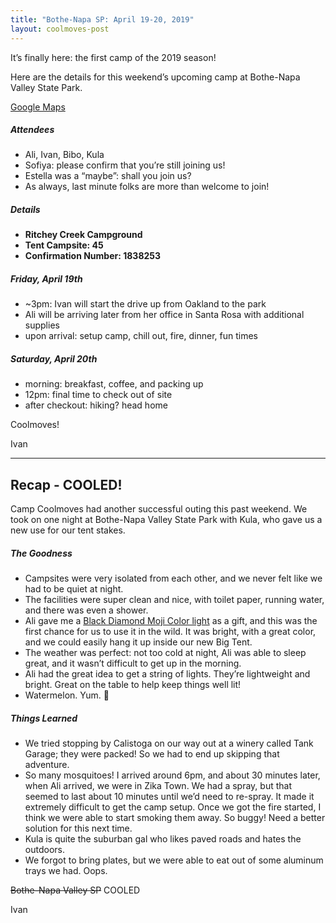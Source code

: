 ```yaml
---
title: "Bothe-Napa SP: April 19-20, 2019"
layout: coolmoves-post
---
```

It’s finally here: the first camp of the 2019 season!

Here are the details for this weekend’s upcoming camp at Bothe-Napa Valley State Park.

[Google Maps](https://metrodip.us4.list-manage.com/track/click?u=7e492caa8abe8f1601bc4970b&id=26a20ee0c2&e=b6a2375a84) 

##### Attendees
* Ali, Ivan, Bibo, Kula
* Sofiya: please confirm that you’re still joining us!
* Estella was a “maybe”: shall you join us?
* As always, last minute folks are more than welcome to join!

##### Details
* **Ritchey Creek Campground**
* **Tent Campsite: 45**
* **Confirmation Number: 1838253**

##### Friday, April 19th
* ~3pm: Ivan will start the drive up from Oakland to the park
* Ali will be arriving later from her office in Santa Rosa with additional supplies
* upon arrival: setup camp, chill out, fire, dinner, fun times

##### Saturday, April 20th
* morning: breakfast, coffee, and packing up
* 12pm: final time to check out of site
* after checkout: hiking? head home

Coolmoves!

Ivan

---

## Recap - COOLED!

Camp Coolmoves had another successful outing this past weekend. We took on one night at Bothe-Napa Valley State Park with Kula, who gave us a new use for our tent stakes.

##### The Goodness
* Campsites were very isolated from each other, and we never felt like we had to be quiet at night.
* The facilities were super clean and nice, with toilet paper, running water, and there was even a shower.
* Ali gave me a [Black Diamond Moji Color light](https://www.blackdiamondequipment.com/en_US/moji_color-BD620717WHITALL1.html#cgid=lighting&start=13) as a gift, and this was the first chance for us to use it in the wild. It was bright, with a great color, and we could easily hang it up inside our new Big Tent.
* The weather was perfect: not too cold at night, Ali was able to sleep great, and it wasn’t difficult to get up in the morning.
* Ali had the great idea to get a string of lights. They’re lightweight and bright. Great on the table to help keep things well lit!
* Watermelon. Yum. 🍉

##### Things Learned
* We tried stopping by Calistoga on our way out at a winery called Tank Garage; they were packed! So we had to end up skipping that adventure.
* So many mosquitoes! I arrived around 6pm, and about 30 minutes later, when Ali arrived, we were in Zika Town. We had a spray, but that seemed to last about 10 minutes until we’d need to re-spray. It made it extremely difficult to get the camp setup. Once we got the fire started, I think we were able to start smoking them away. So buggy! Need a better solution for this next time.
* Kula is quite the suburban gal who likes paved roads and hates the outdoors.
* We forgot to bring plates, but we were able to eat out of some aluminum trays we had. Oops.

~~Bothe-Napa Valley SP~~ COOLED

Ivan